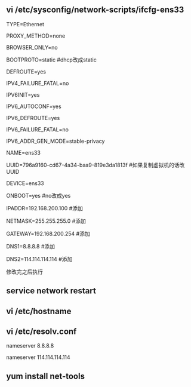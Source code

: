 ## vi /etc/sysconfig/network-scripts/ifcfg-ens33

TYPE=Ethernet

PROXY_METHOD=none

BROWSER_ONLY=no

BOOTPROTO=static  #dhcp改成static

DEFROUTE=yes

IPV4_FAILURE_FATAL=no

IPV6INIT=yes

IPV6_AUTOCONF=yes

IPV6_DEFROUTE=yes

IPV6_FAILURE_FATAL=no

IPV6_ADDR_GEN_MODE=stable-privacy

NAME=ens33

UUID=796a9160-cd67-4a34-baa9-819e3da1813f   #如果复制虚拟机的话改UUID

DEVICE=ens33

ONBOOT=yes               #no改成yes

IPADDR=192.168.200.100   #添加

NETMASK=255.255.255.0    #添加

GATEWAY=192.168.200.254  #添加

DNS1=8.8.8.8             #添加

DNS2=114.114.114.114     #添加

修改完之后执行
## service network restart

## vi /etc/hostname

## vi /etc/resolv.conf
nameserver 8.8.8.8

nameserver 114.114.114.114

## yum install net-tools
